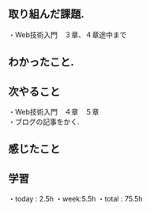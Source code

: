 ## 取り組んだ課題. 
・Web技術入門　３章、４章途中まで 
## わかったこと.
 
 ## 次やること 　
・Web技術入門　４章　５章  　　            
・ブログの記事をかく.  
## 感じたこと

## 学習
・today : 2.5h 
・week:5.5h
・total : 75.5h